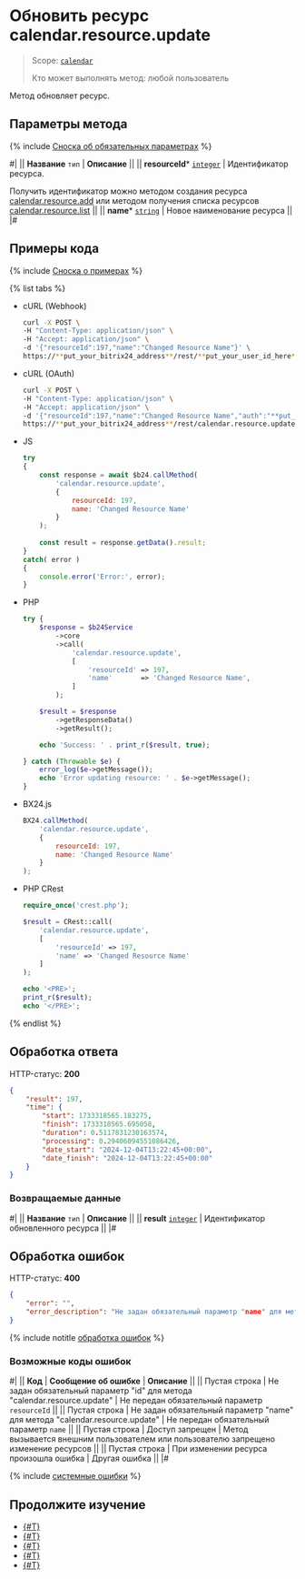 # Обновить ресурс calendar.resource.update

> Scope: [`calendar`](../../scopes/permissions.md)
>
> Кто может выполнять метод: любой пользователь

Метод обновляет ресурс.

## Параметры метода

{% include [Сноска об обязательных параметрах](../../../_includes/required.md) %}

#|
|| **Название**
`тип` | **Описание** ||
|| **resourceId***
[`integer`](../../data-types.md) | Идентификатор ресурса.

Получить идентификатор можно методом создания ресурса [calendar.resource.add](./calendar-resource-add.md) или методом получения списка ресурсов [calendar.resource.list](./calendar-resource-list.md) ||
|| **name***
[`string`](../../data-types.md) | Новое наименование ресурса ||
|#

## Примеры кода

{% include [Сноска о примерах](../../../_includes/examples.md) %}

{% list tabs %}

- cURL (Webhook)

    ```bash
    curl -X POST \
    -H "Content-Type: application/json" \
    -H "Accept: application/json" \
    -d '{"resourceId":197,"name":"Changed Resource Name"}' \
    https://**put_your_bitrix24_address**/rest/**put_your_user_id_here**/**put_your_webbhook_here**/calendar.resource.update
    ```

- cURL (OAuth)

    ```bash
    curl -X POST \
    -H "Content-Type: application/json" \
    -H "Accept: application/json" \
    -d '{"resourceId":197,"name":"Changed Resource Name","auth":"**put_access_token_here**"}' \
    https://**put_your_bitrix24_address**/rest/calendar.resource.update
    ```

- JS


    ```js
    try
    {
    	const response = await $b24.callMethod(
    		'calendar.resource.update',
    		{
    			resourceId: 197,
    			name: 'Changed Resource Name'
    		}
    	);
    	
    	const result = response.getData().result;
    }
    catch( error )
    {
    	console.error('Error:', error);
    }
    ```

- PHP


    ```php
    try {
        $response = $b24Service
            ->core
            ->call(
                'calendar.resource.update',
                [
                    'resourceId' => 197,
                    'name'       => 'Changed Resource Name',
                ]
            );
    
        $result = $response
            ->getResponseData()
            ->getResult();
    
        echo 'Success: ' . print_r($result, true);
    
    } catch (Throwable $e) {
        error_log($e->getMessage());
        echo 'Error updating resource: ' . $e->getMessage();
    }
    ```

- BX24.js

    ```js
    BX24.callMethod(
        'calendar.resource.update',
        {
            resourceId: 197,
            name: 'Changed Resource Name'
        }
    );
    ```

- PHP CRest

    ```php
    require_once('crest.php');

    $result = CRest::call(
        'calendar.resource.update',
        [
            'resourceId' => 197,
            'name' => 'Changed Resource Name'
        ]
    );

    echo '<PRE>';
    print_r($result);
    echo '</PRE>';
    ```

{% endlist %}

## Обработка ответа

HTTP-статус: **200**

```json
{
    "result": 197,
    "time": {
        "start": 1733318565.183275,
        "finish": 1733318565.695058,
        "duration": 0.5117831230163574,
        "processing": 0.29406094551086426,
        "date_start": "2024-12-04T13:22:45+00:00",
        "date_finish": "2024-12-04T13:22:45+00:00"
    }
}
```

### Возвращаемые данные

#|
|| **Название**
`тип` | **Описание** ||
|| **result**
[`integer`](../../data-types.md) | Идентификатор обновленного ресурса ||
|#

## Обработка ошибок

HTTP-статус: **400**

```json
{
    "error": "",
    "error_description": "Не задан обязательный параметр "name" для метода "calendar.resource.update""
}
```
{% include notitle [обработка ошибок](../../../_includes/error-info.md) %}

### Возможные коды ошибок

#|
|| **Код** | **Сообщение об ошибке** | **Описание** ||
|| Пустая строка | Не задан обязательный параметр "id" для метода "calendar.resource.update" | Не передан обязательный параметр `resourceId` ||
|| Пустая строка | Не задан обязательный параметр "name" для метода "calendar.resource.update" | Не передан обязательный параметр `name` ||
|| Пустая строка | Доступ запрещен | Метод вызывается внешним пользователем или пользователю запрещено изменение ресурсов ||
|| Пустая строка | При изменении ресурса произошла ошибка | Другая ошибка ||
|#

{% include [системные ошибки](../../../_includes/system-errors.md) %}

## Продолжите изучение 

- [{#T}](./index.md)
- [{#T}](./calendar-resource-add.md)
- [{#T}](./calendar-resource-list.md)
- [{#T}](./calendar-resource-booking-list.md)
- [{#T}](./calendar-resource-delete.md)